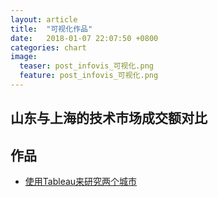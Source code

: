 ```yaml
---
layout: article
title:  "可视化作品"
date:   2018-01-07 22:07:50 +0800
categories: chart
image:
  teaser: post_infovis_可视化.png
  feature: post_infovis_可视化.png
---
```


## 山东与上海的技术市场成交额对比

## 作品
- <a href="https://public.tableau.com/views/_15804/sheet2?:embed=y&:display_count=yes" target="_blank">使用Tableau来研究两个城市</a>
